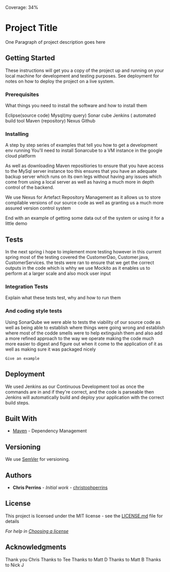 Coverage: 34%
# Project Title

One Paragraph of project description goes here

## Getting Started

These instructions will get you a copy of the project up and running on your local machine for development and testing purposes. See deployment for notes on how to deploy the project on a live system.

### Prerequisites

What things you need to install the software and how to install them

Eclipse(source code) 
Mysql(my query) 
Sonar cube
Jenkins ( automated build tool
Maven (repository) 
Nexus
Github

### Installing

A step by step series of examples that tell you how to get a development env running
You'll need to install Sonarcube to a  VM instance in the google cloud platform

As well as downloading Maven repositiories to ensure that you have access to the MySql server instance too this ensures
that you have an adequate backup server which runs on its own legs without having any issues which come from using a local server
as well as having a much more in depth control of the backend. 


We use Nexus for Artefact Repository Management as it allows us to store compilable versions of our source code as well as granting us a much more assured version control system

End with an example of getting some data out of the system or using it for a little demo

## Tests

In the next spring i hope to implement more testing however in this current spring most of the testing covered the CustomerDao, Customer.java, CustomerServices. the tests were ran to ensure that we get the correct outputs in the code which is whhy we use Mockito as it enables us to perform at a larger scale and also mock user input 



### Integration Tests 
Explain what these tests test, why and how to run them

### And coding style tests

Using SonarQube we were able to tests the viability of our source code as well as being able to establish where things were going wrong and establish where most of the codde smells were to help extinguish them and also add a more refined approach to the way we operate making the code much more easier to digest and figure out when it come to the application of it as well as making sure it was packaged nicely
```
Give an example
```

## Deployment

We used Jenkins as our Continuous Development tool as once the commands are in and if they're correct, and the code is parseable then Jenkins will automatically build and deploy your application with the correct build steps.
## Built With

* [Maven](https://maven.apache.org/) - Dependency Management

## Versioning

We use [SemVer](http://semver.org/) for versioning.

## Authors

* **Chris Perrins** - *Initial work* - [christophperrins](https://github.com/christophperrins)

## License

This project is licensed under the MIT license - see the [LICENSE.md](LICENSE.md) file for details 

*For help in [Choosing a license](https://choosealicense.com/)*

## Acknowledgments
 Thank you Chris
 Thanks to Tee
 Thanks to Matt D
 Thanks to Matt B
 Thanks to Nick J
